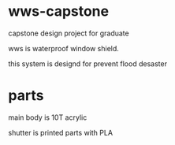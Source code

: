 # wws-capstone
capstone design project for graduate

wws is waterproof window shield.

this system is designd for prevent flood desaster

# parts
 main body is 10T acrylic
 
 shutter is printed parts with PLA
